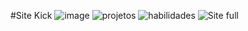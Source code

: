 #Site Kick
![image](https://github.com/Pedro-Senatus/Desafios-kick/assets/127903586/a3724030-6784-4b65-b923-d35d79627291)
![projetos](https://github.com/Pedro-Senatus/Desafios-kick/assets/127903586/72fe7b7c-644c-40e4-b22e-6c985715fed6)
![habilidades](https://github.com/Pedro-Senatus/Desafios-kick/assets/127903586/b9ecb928-a6fe-4917-bb18-f48c4398ad78)
![Site full](https://github.com/Pedro-Senatus/Desafios-kick/assets/127903586/1b34046b-e729-448b-bd37-a35618025452)
